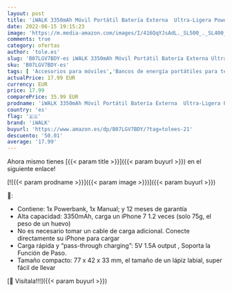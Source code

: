 ```yaml
---
layout: post
title: 'iWALK 3350mAh Móvil Portátil Batería Externa  Ultra-Ligera Power Pack Compacto Power Bank Cargador Compatible para iPhone 13/12 Mini/12/12 Pro/12 Pro Max/11 Pro/XS Max/XR/X/8/7/6 Airpods y así'
date: 2022-06-15 19:15:23
image: 'https://m.media-amazon.com/images/I/416QqYJsAdL._SL500_._SL400_.jpg'
comments: true
category: ofertas
author: 'tole.es'
slug: 'B07LGV7BDY-es iWALK 3350mAh Móvil Portátil Batería Externa Ultra-Ligera...'
sku: 'B07LGV7BDY-es'
tags: [ 'Accesorios para móviles','Bancos de energía portátiles para teléfonos móviles','Cargadores para móviles','Comunicación móvil y accesorios','Electrónica','iphone','iwalk','🇪🇸', ]
actualPrice: 17.99 EUR
currency: EUR
price: 17.99
comparePrice: 35.99 EUR
prodname: 'iWALK 3350mAh Móvil Portátil Batería Externa  Ultra-Ligera Power Pack Compacto Power Bank Cargador Compatible para iPhone 13/12 Mini/12/12 Pro/12 Pro Max/11 Pro/XS Max/XR/X/8/7/6 Airpods y así'
country: 'es'
flag: '🇪🇸'
brand: 'iWALK'
buyurl: 'https://www.amazon.es/dp/B07LGV7BDY/?tag=tolees-21'
descuento: '50.01'
average: '17.99'
---
```


Ahora mismo tienes [{{< param title >}}]({{< param buyurl >}}) en el siguiente enlace!

[![{{< param prodname >}}]({{< param image >}})]({{< param buyurl >}})

🔎:

- Contiene: 1x Powerbank, 1x Manual; y 12 meses de garantía
- Alta capacidad: 3350mAh, carga un iPhone 7 1.2 veces (solo 75g, el peso de un huevo)
- No es necesario tomar un cable de carga adicional. Conecte directamente su iPhone para cargar
- Carga rápida y “pass-through charging”: 5V 1.5A output , Soporta la Función de Paso.
- Tamaño compacto: 77 x 42 x 33 mm, el tamaño de un lápiz labial, super fácil de llevar

[🛒 Visítala!!!]({{< param buyurl >}})
